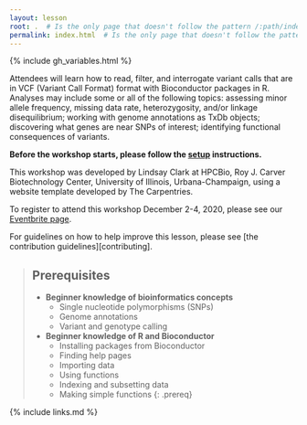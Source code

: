```yaml
---
layout: lesson
root: .  # Is the only page that doesn't follow the pattern /:path/index.html
permalink: index.html  # Is the only page that doesn't follow the pattern /:path/index.html
---
```


{% include gh_variables.html %}

Attendees will learn how to read, filter, and interrogate variant calls that are in VCF (Variant Call Format) format with Bioconductor packages in R. Analyses may include some or all of the following topics: assessing minor allele frequency, missing data rate, heterozygosity, and/or linkage disequilibrium; working with genome annotations as TxDb objects; discovering what genes are near SNPs of interest; identifying functional consequences of variants.

**Before the workshop starts, please follow the [setup](setup.md) instructions.**

This workshop was developed by Lindsay Clark at HPCBio, Roy J. Carver
Biotechnology Center, University of Illinois, Urbana-Champaign, using a
website template developed by The Carpentries.

To register to attend this workshop December 2-4, 2020, please see our
[Eventbrite page](https://www.eventbrite.com/e/advanced-r-variant-analysis-fall-2020-registration-129018819763).

For guidelines on how to help improve this lesson,
please see [the contribution guidelines][contributing].

> ## Prerequisites
>
> * **Beginner knowledge of bioinformatics concepts**
>   - Single nucleotide polymorphisms (SNPs)
>   - Genome annotations
>   - Variant and genotype calling
> * **Beginner knowledge of R and Bioconductor**
>   - Installing packages from Bioconductor
>   - Finding help pages
>   - Importing data
>   - Using functions
>   - Indexing and subsetting data
>   - Making simple functions
{: .prereq}



{% include links.md %}
